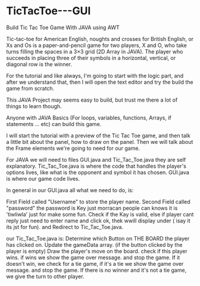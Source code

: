 # TicTacToe---GUI

Build Tic Tac Toe Game With JAVA using AWT

Tic-tac-toe for American English, noughts and crosses for British English, or Xs and Os is a paper-and-pencil game for two players, X and O, who take turns filling the spaces in a 3×3 grid (2D Array in JAVA). The player who succeeds in placing three of their symbols in a horizontal, vertical, or diagonal row is the winner.

For the tutorial and like always, I'm going to start with the logic part, and after we understand that, then I will open the text editor and try the build the game from scratch.

This JAVA Project may seems easy to build, but trust me there a lot of things to learn though.

Anyone with JAVA Basics (For loops, variables, functions, Arrays, if statements ... etc) can build this game.


I will start the tutorial with a preview of the Tic Tac Toe game, and then talk a little bit about the panel, how to draw on the panel. Then we will talk about the Frame elements we're going to need for our game.

For JAVA we will need to files  GUI.java and Tic_Tac_Toe.java they are self explanatory. Tic_Tac_Toe.java is where the code that handles the player's options lives, like what is the opponent and symbol it has chosen. GUI.java  is where our game code lives.

In general in our GUI.java all what we need to do, is:

First Field called "Username" to store the player name.
Second Field called "password" the password is Key just morracan people can knows it is 'tiwliwla' just for make some fun.
Check if the Kay is valid, else if player cant reply just need to enter name and click ok, thek wwill display under ( isay it its jst for fun).
and Redirect to Tic_Tac_Toe.java.


our Tic_Tac_Toe.java is:
Determine which Button on THE BOARD the player has clicked on.
Update the gameData array. (if the button clicked by the player is empty)
Draw the player's move on the board.
check if this player wins. if wins we show the game over message. and stop the game.
If it doesn't win, we check for a tie game, if it's a tie we show the game over message. and stop the game.
If there is no winner and it's not a tie game, we give the turn to other player. 

